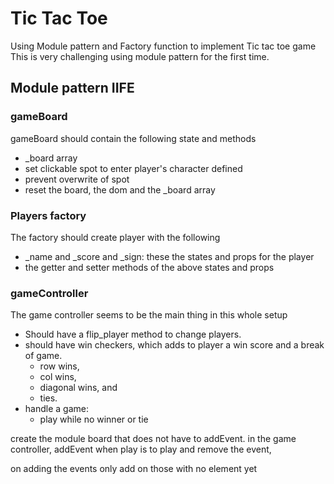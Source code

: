 # Tic Tac Toe

Using Module pattern and Factory function to implement Tic tac toe game
This is very challenging using module pattern for the first time.

## Module pattern IIFE

### gameBoard

gameBoard should contain the following state and methods

-   \_board array
-   set clickable spot to enter player's character defined
-   prevent overwrite of spot
-   reset the board, the dom and the \_board array

### Players factory

The factory should create player with the following

-   \_name and \_score and \_sign: these the states and props for the player
-   the getter and setter methods of the above states and props

### gameController

The game controller seems to be the main thing in this whole setup

-   Should have a flip_player method to change players.
-   should have win checkers, which adds to player a win score and a break of game.
    -   row wins,
    -   col wins,
    -   diagonal wins, and
    -   ties.
-   handle a game:
    -   play while no winner or tie

create the module board that does not have to addEvent. in the game controller, addEvent when play is to play and remove the event,

on adding the events only add on those with no element yet
